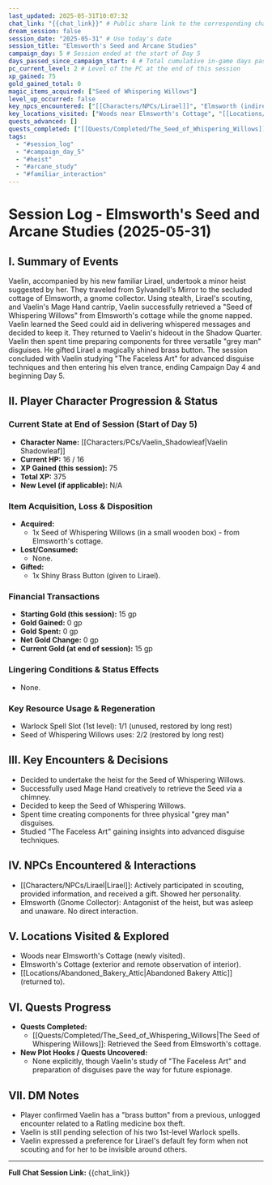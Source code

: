 ```yaml
---
last_updated: 2025-05-31T10:07:32
chat_link: "{{chat_link}}" # Public share link to the corresponding chat session
dream_session: false
session_date: "2025-05-31" # Use today's date
session_title: "Elmsworth's Seed and Arcane Studies"
campaign_day: 5 # Session ended at the start of Day 5
days_passed_since_campaign_start: 4 # Total cumulative in-game days passed
pc_current_level: 2 # Level of the PC at the end of this session
xp_gained: 75
gold_gained_total: 0
magic_items_acquired: ["Seed of Whispering Willows"]
level_up_occurred: false
key_npcs_encountered: ["[[Characters/NPCs/Lirael]]", "Elmsworth (indirectly)"]
key_locations_visited: ["Woods near Elmsworth's Cottage", "[[Locations/Abandoned_Bakery_Attic]]"]
quests_advanced: []
quests_completed: ["[[Quests/Completed/The_Seed_of_Whispering_Willows]]"]
tags:
  - "#session_log"
  - "#campaign_day_5"
  - "#heist"
  - "#arcane_study"
  - "#familiar_interaction"
---
```


# Session Log - Elmsworth's Seed and Arcane Studies (2025-05-31)

## I. Summary of Events
Vaelin, accompanied by his new familiar Lirael, undertook a minor heist suggested by her. They traveled from Sylvandell's Mirror to the secluded cottage of Elmsworth, a gnome collector. Using stealth, Lirael's scouting, and Vaelin's Mage Hand cantrip, Vaelin successfully retrieved a "Seed of Whispering Willows" from Elmsworth's cottage while the gnome napped. Vaelin learned the Seed could aid in delivering whispered messages and decided to keep it. They returned to Vaelin's hideout in the Shadow Quarter. Vaelin then spent time preparing components for three versatile "grey man" disguises. He gifted Lirael a magically shined brass button. The session concluded with Vaelin studying "The Faceless Art" for advanced disguise techniques and then entering his elven trance, ending Campaign Day 4 and beginning Day 5.

## II. Player Character Progression & Status

### Current State at End of Session (Start of Day 5)
* **Character Name:** [[Characters/PCs/Vaelin_Shadowleaf|Vaelin Shadowleaf]]
* **Current HP:** 16 / 16
* **XP Gained (this session):** 75
* **Total XP:** 375
* **New Level (if applicable):** N/A

### Item Acquisition, Loss & Disposition
* **Acquired:**
    * 1x Seed of Whispering Willows (in a small wooden box) - from Elmsworth's cottage.
* **Lost/Consumed:**
    * None.
* **Gifted:**
    * 1x Shiny Brass Button (given to Lirael).

### Financial Transactions
* **Starting Gold (this session):** 15 gp
* **Gold Gained:** 0 gp
* **Gold Spent:** 0 gp
* **Net Gold Change:** 0 gp
* **Current Gold (at end of session):** 15 gp

### Lingering Conditions & Status Effects
* None.

### Key Resource Usage & Regeneration
* Warlock Spell Slot (1st level): 1/1 (unused, restored by long rest)
* Seed of Whispering Willows uses: 2/2 (restored by long rest)

## III. Key Encounters & Decisions
* Decided to undertake the heist for the Seed of Whispering Willows.
* Successfully used Mage Hand creatively to retrieve the Seed via a chimney.
* Decided to keep the Seed of Whispering Willows.
* Spent time creating components for three physical "grey man" disguises.
* Studied "The Faceless Art" gaining insights into advanced disguise techniques.

## IV. NPCs Encountered & Interactions
* [[Characters/NPCs/Lirael|Lirael]]: Actively participated in scouting, provided information, and received a gift. Showed her personality.
* Elmsworth (Gnome Collector): Antagonist of the heist, but was asleep and unaware. No direct interaction.

## V. Locations Visited & Explored
* Woods near Elmsworth's Cottage (newly visited).
* Elmsworth's Cottage (exterior and remote observation of interior).
* [[Locations/Abandoned_Bakery_Attic|Abandoned Bakery Attic]] (returned to).

## VI. Quests Progress
* **Quests Completed:**
    * [[Quests/Completed/The_Seed_of_Whispering_Willows|The Seed of Whispering Willows]]: Retrieved the Seed from Elmsworth's cottage.
* **New Plot Hooks / Quests Uncovered:**
    * None explicitly, though Vaelin's study of "The Faceless Art" and preparation of disguises pave the way for future espionage.

## VII. DM Notes
* Player confirmed Vaelin has a "brass button" from a previous, unlogged encounter related to a Ratling medicine box theft.
* Vaelin is still pending selection of his two 1st-level Warlock spells.
* Vaelin expressed a preference for Lirael's default fey form when not scouting and for her to be invisible around others.

---
**Full Chat Session Link:** {{chat_link}}